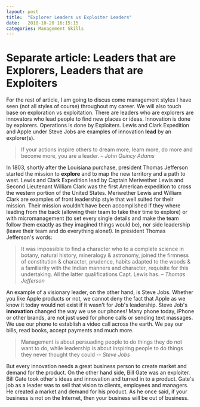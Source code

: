 ```yaml
---
layout: post
title:  "Explorer Leaders vs Exploiter Leaders"
date:   2018-10-20 16:15:15
categories: Management Skills
---
```



# Separate article: Leaders that are Explorers, Leaders that are Exploiters

For the rest of article, I am going to discus come management styles I have seen (not all styles of course) throughout my career. We will also touch base on exploration vs exploitation. There are leaders who are explorers are innovators who lead people to find new places or ideas. Innovation is done by explorers. Operations is done by Exploiters. Lewis and Clark Expedition and Apple under Steve Jobs are examples of innovation <b>lead</b> by an explorer(s).
<blockquote cite="http://">
  If your actions inspire others to dream more, learn more, do more and become more, you are a leader. <i>– John Quincy Adams</i>
</blockquote>

In 1803, shortly after the Louisiana purchase, president Thomas Jefferson started the mission to **explore** and to map the new territory and a path to west. Lewis and Clark Expedition lead by Captain Meriwether Lewis and Second Lieutenant William Clark was the first American expedition to cross the western portion of the United States. Meriwether Lewis and William Clark are examples of front leadership style that well suited for their mission. Their mission wouldn't have been accomplished if they where leading from the back (allowing their team to take their time to explore) or with micromanagement (to set every single details and make the team follow them exactly as they imagined things would be), nor side leadership (leave their team and do everything alone!). In president Thomas Jefferson's words:
<blockquote cite="https://en.wikipedia.org/wiki/Lewis_and_Clark_Expedition">
  It was impossible to find a character who to a complete science in botany, natural history, mineralogy & astronomy, joined the firmness of constitution & character, prudence, habits adapted to the woods & a familiarity with the Indian manners and character, requisite for this undertaking. All the latter qualifications Capt. Lewis has. <i> – Thomas Jefferson</i>
</blockquote>

An example of a visionary leader, on the other hand, is Steve Jobs. Whether you like Apple products or not, we cannot deny the fact that Apple as we know it
today would not exist if it wasn't for Job's leadership. Steve Job's **innovation** changed the way we use our phones! Many phone today, iPhone or other brands, are not just used for phone calls or sending text massages. We use our phone to establish a video call across the earth. We pay our bills, read books, accept payments and much more.

> Management is about persuading people to do things they do not want to do, while leadership is about inspiring people to do things
they never thought they could
> -- <cite>Steve Jobs</cite>

But every innovation needs a great business person to create market and demand for the product. On the other hand side, Bill Gate  was an exploiter. Bill Gate took other's ideas and innovation and turned in to a product. Gate's job as a leader was to sell that vision to clients, employees and managers. He created a market and demand for his product. As he once said, if your business is not on the Internet, then your business will be out of business.


